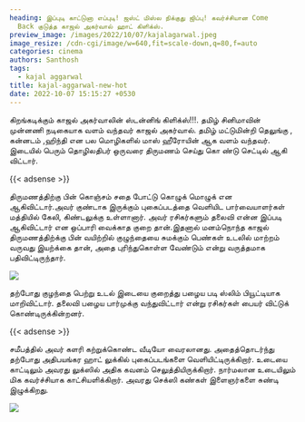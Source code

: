 ```yaml
---
heading: இப்புடி காட்டுனா எப்புடி! ஜஸ்ட் மிஸ்ல நிக்குது ஜிப்பு! கவர்ச்சியான Come
  Back குடுத்த காஜல் அகர்வால் ஹாட் கிளிக்ஸ்.
preview_image: /images/2022/10/07/kajalagarwal.jpeg
image_resize: /cdn-cgi/image/w=640,fit=scale-down,q=80,f=auto
categories: cinema
authors: Santhosh
tags:
  - kajal aggarwal
title: kajal-aggarwal-new-hot
date: 2022-10-07 15:15:27 +0530
---
```

கிறங்கடிக்கும் காஜல் அகர்வாலின் ஸ்டன்னிங் கிளிக்ஸ்!!!.
தமிழ் சினிமாவின் முன்னணி நடிகையாக வளம் வந்தவர் காஜல் அகர்வால். தமிழ் மட்டுமின்றி தெலுங்கு , கன்னடம் ,ஹிந்தி என பல மொழிகளில்  மாஸ் ஹீரோயின் ஆக வளம் வந்தவர். இடையில் பெரும் தொழிலதிபர் ஒருவரை திருமணம் செய்து கொ ண்டு செட்டில் ஆகி விட்டார். 

{{< adsense >}}


திருமணத்திற்கு பின் கொஞ்சம் சதை போட்டு கொழுக் மொழுக் என ஆகிவிட்டார்.அவர் குண்டாக இருக்கும் புகைப்படத்தை வெளியிட பார்வையாளர்கள் மத்தியில் கேலி, கிண்டலுக்கு உள்ளானார். அவர் ரசிகர்களும் தலைவி என்ன இப்படி ஆகிவிட்டார் என ஒப்பாரி வைக்காத குறை தான்.இதனால் மனம்நொந்த காஜல் திருமணத்திற்க்கு பின் வயிற்றில் குழுந்தையை சுமக்கும் பெண்கள் உடலில் மாற்றம் வருவது இயற்க்கை  தான், அதை புரிந்துகொள்ள வேண்டும் என்று வருத்தமாக பதிவிட்டிருந்தார்.


![](/images/2022/10/07/kajal-aggarwal-new-hot.jpeg)

தற்போது குழந்தை பெற்று உடல் இடையை குறைத்து பழைய படி  ஸ்லிம் பியூட்டியாக மாறிவிட்டார். தலைவி பழைய பார்முக்கு  வந்துவிட்டார் என்று ரசிகர்கள்  பையர் விட்டுக் கொண்டிருக்கின்றனர். 

{{< adsense >}}


சமீபத்தில் அவர் களரி கற்றுக்கொண்ட  வீடியோ வைரலானது. அதைத்தொடர்ந்து தற்போது அதிபயங்கர ஹாட் லுக்கில் புகைப்படங்களை வெளியிட்டிருக்கிறார். உடையை காட்டிலும் அவரது லுக்ஸில் அதிக கவனம் செலுத்தியிருக்கிறார். நார்மலான உடையிலும் மிக கவர்ச்சியாக காட்சியளிக்கிறார். அவரது செக்ஸி கண்கள் இளைஞர்களை சுண்டி இழுக்கிறது.

![](/images/2022/10/07/kajal-aggarwal-new-hot4.jpeg)